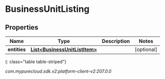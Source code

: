 # BusinessUnitListing


## Properties

| Name | Type | Description | Notes |
| ------------ | ------------- | ------------- | ------------- |
| **entities** | [**List&lt;BusinessUnitListItem&gt;**](BusinessUnitListItem) |  |  [optional] |
{: class="table table-striped"}




_com.mypurecloud.sdk.v2:platform-client-v2:207.0.0_
